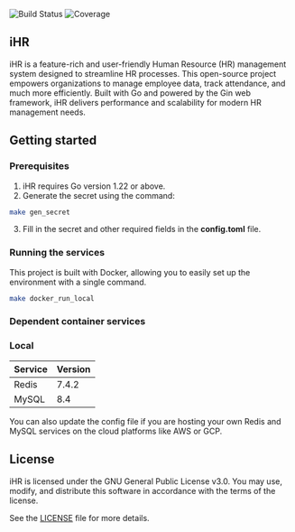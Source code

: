 ![Build Status](https://github.com/tsaisean/iHR/actions/workflows/ci.yml/badge.svg) 
![Coverage](https://img.shields.io/badge/dynamic/json?url=https://tsaisean.github.io/coverage.json&label=Coverage&query=$.coverage&color=brightgreen)

## iHR
iHR is a feature-rich and user-friendly Human Resource (HR) management system designed to streamline HR processes. This open-source project empowers organizations to manage employee data, track attendance, and much more efficiently. Built with Go and powered by the Gin web framework, iHR delivers performance and scalability for modern HR management needs.

## Getting started
### Prerequisites
1. iHR requires Go version 1.22 or above.
2. Generate the secret using the command:
```bash
make gen_secret
```
3. Fill in the secret and other required fields in the **config.toml** file.

### Running the services
This project is built with Docker, allowing you to easily set up the environment with a single command.
``` bash
make docker_run_local
```

### Dependent container services
### Local
| Service      | Version |
| ------------ |---------|
| Redis        | 7.4.2   |
| MySQL        | 8.4     |       

You can also update the config file if you are hosting your own Redis and MySQL services on the cloud platforms like AWS or GCP.


## License
iHR is licensed under the GNU General Public License v3.0. You may use, modify, and distribute this software in accordance with the terms of the license.

See the [LICENSE](./LICENSE) file for more details.
